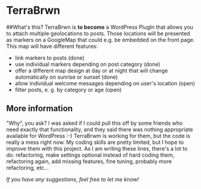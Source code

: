 # TerraBrwn

##What's this?
TerraBrwn is **to become** a WordPress PlugIn that allows you to attach multiple geolocations to posts. Those locations will be presented as markers on a GoogleMap that could e.g. be embedded on the front page. This map will have different features:

 - link markers to posts (done)
 - use individual markers depending on post category (done) 
 - offer a different map design at day or at night that will change automatically on sunrise or sunset (done)
 - allow individual welcome messages depending on user's location (open)
 - filter posts, e. g. by category or age (open)

## More information
"Why", you ask? I was asked if I could pull this off by some friends who need exactly that functionality, and they said there was nothing appropriate available for WordPress :-) TerraBrwm is working for them, but the code is really a mess right now. My coding skills are pretty limited, but I hope to improve them with this project. As I am writing these lines, there's a lot to do: refactoring, make settings optional instead of hard coding them, refactoring again, add missing features, fine tuning, probably more refactoring, etc...

*If you have any suggestions, feel free to let me know!*